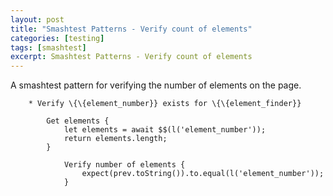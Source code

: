 ```yaml
---
layout: post
title: "Smashtest Patterns - Verify count of elements"
categories: [testing]
tags: [smashtest]
excerpt: Smashtest Patterns - Verify count of elements
---
```


A smashtest pattern for verifying the number of elements on the page.


```
    * Verify \{\{element_number}} exists for \{\{element_finder}}

        Get elements {
            let elements = await $$(l('element_number'));
            return elements.length;
        }

            Verify number of elements {
                expect(prev.toString()).to.equal(l('element_number'));
            }
```